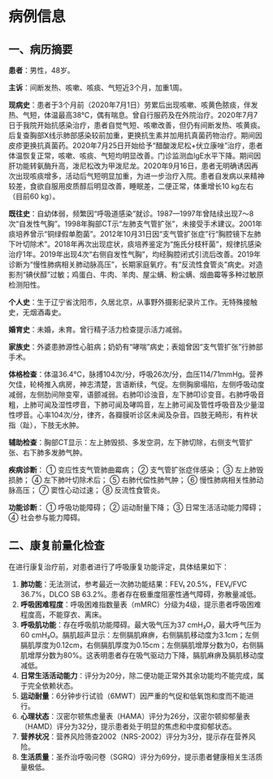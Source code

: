 # 病例信息

## 一、病历摘要

**患者**：男性，48岁。

**主诉**：间断发热、咳嗽、咳痰、气短近3个月，加重1周。

**现病史**：患者于3个月前（2020年7月1日）劳累后出现咳嗽、咳黄色脓痰，伴发热、气短，体温最高38℃，偶有喘息。曾自行服药及在外院治疗。2020年7月7日于我院开始抗感染治疗，患者自觉气短、咳嗽改善，但仍有间断发热、咳黄痰。后复查胸部X线示肺部感染较前加重，更换抗生素并加用抗真菌药物治疗。期间因皮疹更换抗真菌药。2020年7月25日开始给予“醋酸泼尼松+伏立康唑”治疗，患者体温恢复正常，咳嗽、咳痰、气短均明显改善。门诊监测血IgE水平下降。期间因肝功能转氨酶升高，泼尼松改为甲泼尼龙。2020年9月16日，患者无明确诱因再次出现咳痰增多，活动后气短明显加重，为进一步治疗入院。患者自发病以来精神较差，食欲自服用皮质醇后明显改善，睡眠差，二便正常，体重增长10 kg左右（目前60 kg）。

**既往史**：自幼体弱，频繁因“呼吸道感染”就诊。1987—1997年曾陆续出现7～8次“自发性气胸”。1998年胸部CT示“左肺支气管扩张”，未接受手术建议。2001年痰培养曾示“铜绿假单胞菌”。2012年10月31日因“支气管扩张症”行“胸腔镜下左肺下叶切除术”。2018年再次出现症状，痰培养鉴定为“施氏分枝杆菌”，规律抗感染治疗1年。2019年出现4次“右侧自发性气胸”，均经胸腔闭式引流后改善。2019年诊断为“慢性肺病相关肺动脉高压”，长期家庭氧疗。有“反流性食管炎”病史。对造影剂“碘伏醇”过敏；鸡蛋白、牛肉、羊肉、屋尘螨、粉尘螨、烟曲霉等多种过敏原检测阳性。

**个人史**：生于辽宁省沈阳市，久居北京，从事野外摄影纪录片工作。无特殊接触史，无烟酒毒史。

**婚育史**：未婚，未育。曾行精子活力检查提示活力减弱。

**家族史**：外婆患肺源性心脏病；奶奶有“哮喘”病史；表姐曾因“支气管扩张”行肺部手术。

**体格检查**：体温36.4℃，脉搏104次/分，呼吸26次/分，血压114/71mmHg。营养欠佳，轮椅推入病房，神志清楚，言语断续，气促。左侧胸廓塌陷，左侧呼吸动度减弱，左侧肋间隙变窄，语颤减弱。右肺叩诊浊音，左下肺叩诊变音。右肺呼吸音粗，上肺可闻及湿性啰音，下肺可闻及哮鸣音，左上肺可闻及管性呼吸音及少量湿性啰音。心率104次/分，律齐，各瓣膜听诊区未闻及杂音。四肢无畸形，有杵状指（趾），下肢无水肿。

**辅助检查**：胸部CT显示：左上肺毁损、多发空洞，左下肺切除，右侧支气管扩张、右下肺多发肺气肿。

**疾病诊断**：
① 变应性支气管肺曲霉病；
② 支气管扩张症伴感染；
③ 左上肺毁损肺；
④ 左下肺叶切除术后；
⑤ 右肺代偿性肺气肿；
⑥ 慢性肺病相关性肺动脉高压；
⑦ 窦性心动过速；
⑧ 反流性食管炎。

**功能诊断**：
① 呼吸功能障碍；
② 运动耐量下降；
③ 日常生活活动能力障碍；
④ 社会参与能力障碍。

## 二、康复前量化检查

在进行康复治疗前，对患者进行了呼吸康复功能评定，具体结果如下：

1.  **肺功能**：无法测试，参考最近一次肺功能结果：FEV₁ 20.5%，FEV₁/FVC 36.7%，DLCO SB 63.2%。患者存在极重度阻塞性通气障碍，弥散量减低。
2.  **呼吸困难程度**：呼吸困难指数量表（mMRC）分级为4级，提示患者呼吸困难程度高，不能穿衣、离床。
3.  **呼吸肌功能**：存在呼吸肌功能障碍。最大吸气压为37 cmH₂O，最大呼气压为60 cmH₂O。膈肌超声显示：左侧膈肌麻痹，右侧膈肌移动度为3.1cm；左侧膈肌厚度为0.12cm，右侧膈肌厚度为0.15cm；左侧膈肌增厚分数为0，右侧膈肌增厚分数为80%。这表明患者存在吸气驱动力下降，膈肌麻痹及膈肌移动度减低。
4.  **日常生活活动能力**：评分为20分，除二便功能正常外其余功能均不能完成，属于完全依赖状态。
5.  **运动耐量**：6分钟步行试验（6MWT）因严重的气促和低氧饱和度而不能进行。
6.  **心理状态**：汉密尔顿焦虑量表（HAMA）评分为26分，汉密尔顿抑郁量表（HAMD）评分为32分，提示患者处于明显的焦虑和中度抑郁状态。
7.  **营养状况**：营养风险筛查2002（NRS-2002）评分为3分，提示存在营养风险。
8.  **生活质量**：圣乔治呼吸问卷（SGRQ）评分为69分，提示患者健康相关生活质量极低。